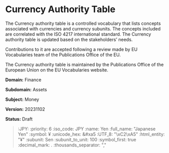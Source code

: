# Currency Authority Table
The Currency authority table is a controlled vocabulary that lists concepts associated with currencies and currency subunits. The concepts included are correlated with the ISO 4217 international standard.
The Currency authority table is updated based on the stakeholders’ needs.


Contributions to it are accepted following a review made by EU Vocabularies team of the Publications Office of the EU.

The Currency authority table is maintained by the Publications Office of the European Union on the EU Vocabularies website.

**Domain:** Finance

**Subdomain:** Assets

**Subject:** Money

**Version:** 20231102

**Status:** Draft


> :JPY: 
>   :priority: 6
>   :iso_code: JPY
>   :name: Yen
>   :full_name: "Japanese Yen"
>   :symbol: ¥
>   :unicode_hex: &#xa5
>   :UTF_8: "\xC2\xA5"
>   :html_entity: "&#x00A5;"
>   :subunit: Sen
>   :subunit_to_unit: 100
>   :symbol_first: true
>   :decimal_mark: .
>   :thousands_separator: ","
